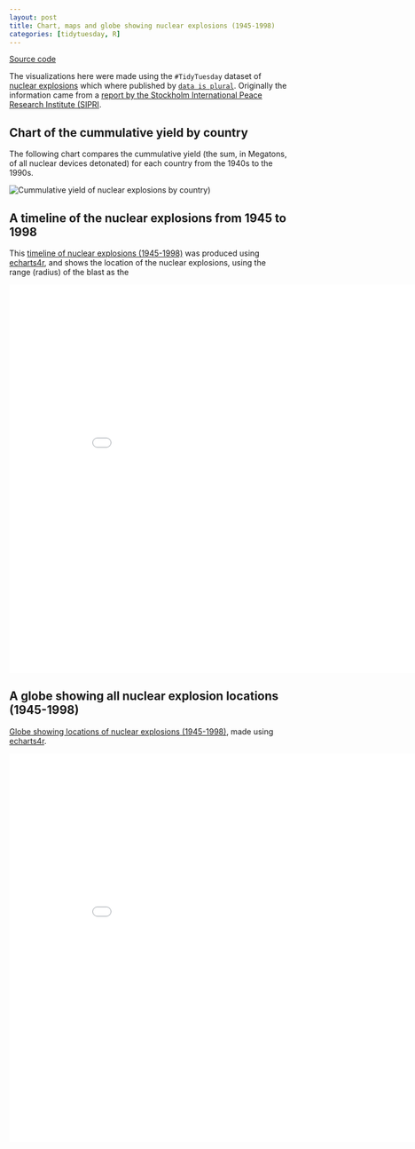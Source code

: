 ```yaml
---
layout: post
title: Chart, maps and globe showing nuclear explosions (1945-1998)
categories: [tidytuesday, R]
---
```


[Source code](https://github.com/jmcastagnetto/tidytuesday-kludges/tree/master/2019-08-20_nuclear-explosions)

The visualizations here were made using the `#TidyTuesday` dataset of [nuclear explosions](https://github.com/rfordatascience/tidytuesday/tree/master/data/2019/2019-08-20) which where published by [`data is plural`](https://github.com/data-is-plural/nuclear-explosions). Originally the information came from a [report by the Stockholm International Peace Research Institute (SIPRI](https://github.com/data-is-plural/nuclear-explosions/blob/master/documents/sipri-report-original.pdf).

## Chart of the cummulative yield by country

The following chart compares the cummulative yield (the sum, in Megatons, of all nuclear devices detonated) for each country from the 1940s to the 1990s.

![Cummulative yield of nuclear explosions by country](/tidytuesday-kludges/assets/2019-08-20-nuclear-explosions/yield-by-country.png))

<!--more-->

## A timeline of the nuclear explosions from 1945 to 1998

This [timeline of nuclear explosions (1945-1998)](/tidytuesday-kludges/assets/2019-08-20-nuclear-explosions/nuclear-explosions-map-blast-range.html) was produced using [echarts4r](https://github.com/JohnCoene/echarts4r), and shows the location of the nuclear explosions, using the range (radius) of the blast as the 

<iframe src="/tidytuesday-kludges/assets/2019-08-20-nuclear-explosions/nuclear-explosions-map-blast-range.html" frameborder="0" width="900" height="700" allowfullscreen="allowfullscreen">Timeline of nuclear explosions (195-1998)</iframe>


## A globe showing all nuclear explosion locations (1945-1998)

[Globe showing locations of nuclear explosions (1945-1998)](/tidytuesday-kludges/assets/2019-08-20-nuclear-explosions/nuclear-explosions-globe-thermal-range.html), made using [echarts4r](https://github.com/JohnCoene/echarts4r).

<iframe src="/tidytuesday-kludges/assets/2019-08-20-nuclear-explosions/nuclear-explosions-globe-thermal-range.html" frameborder="0" width="900" height="700" allowfullscreen="allowfullscreen">Globe mapping the locations of nuclear explosions (1945-1998)</iframe>


